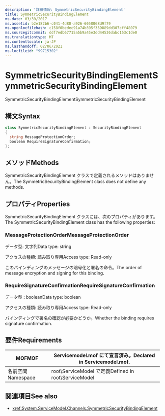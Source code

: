 ```yaml
---
description: '詳細情報: SymmetricSecurityBindingElement'
title: SymmetricSecurityBindingElement
ms.date: 03/30/2017
ms.assetid: b2e182b6-c041-4d80-a926-6058068d9f79
ms.openlocfilehash: c158f0bedec91a74b305f359889dd307cff48079
ms.sourcegitcommit: ddf7edb67715a5b9a45e3dd44536dabc153c1de0
ms.translationtype: MT
ms.contentlocale: ja-JP
ms.lasthandoff: 02/06/2021
ms.locfileid: "99715302"
---
```

# <a name="symmetricsecuritybindingelement"></a><span data-ttu-id="5b15b-103">SymmetricSecurityBindingElement</span><span class="sxs-lookup"><span data-stu-id="5b15b-103">SymmetricSecurityBindingElement</span></span>

<span data-ttu-id="5b15b-104">SymmetricSecurityBindingElement</span><span class="sxs-lookup"><span data-stu-id="5b15b-104">SymmetricSecurityBindingElement</span></span>  
  
## <a name="syntax"></a><span data-ttu-id="5b15b-105">構文</span><span class="sxs-lookup"><span data-stu-id="5b15b-105">Syntax</span></span>  
  
```csharp
class SymmetricSecurityBindingElement : SecurityBindingElement  
{  
  string MessageProtectionOrder;  
  boolean RequireSignatureConfirmation;  
};  
```  
  
## <a name="methods"></a><span data-ttu-id="5b15b-106">メソッド</span><span class="sxs-lookup"><span data-stu-id="5b15b-106">Methods</span></span>  

 <span data-ttu-id="5b15b-107">SymmetricSecurityBindingElement クラスで定義されるメソッドはありません。</span><span class="sxs-lookup"><span data-stu-id="5b15b-107">The SymmetricSecurityBindingElement class does not define any methods.</span></span>  
  
## <a name="properties"></a><span data-ttu-id="5b15b-108">プロパティ</span><span class="sxs-lookup"><span data-stu-id="5b15b-108">Properties</span></span>  

 <span data-ttu-id="5b15b-109">SymmetricSecurityBindingElement クラスには、次のプロパティがあります。</span><span class="sxs-lookup"><span data-stu-id="5b15b-109">The SymmetricSecurityBindingElement class has the following properties:</span></span>  
  
### <a name="messageprotectionorder"></a><span data-ttu-id="5b15b-110">MessageProtectionOrder</span><span class="sxs-lookup"><span data-stu-id="5b15b-110">MessageProtectionOrder</span></span>  

 <span data-ttu-id="5b15b-111">データ型: 文字列</span><span class="sxs-lookup"><span data-stu-id="5b15b-111">Data type: string</span></span>  
  
 <span data-ttu-id="5b15b-112">アクセスの種類: 読み取り専用</span><span class="sxs-lookup"><span data-stu-id="5b15b-112">Access type: Read-only</span></span>  
  
 <span data-ttu-id="5b15b-113">このバインディングのメッセージの暗号化と署名の命令。</span><span class="sxs-lookup"><span data-stu-id="5b15b-113">The order of message encryption and signing for this binding.</span></span>  
  
### <a name="requiresignatureconfirmation"></a><span data-ttu-id="5b15b-114">RequireSignatureConfirmation</span><span class="sxs-lookup"><span data-stu-id="5b15b-114">RequireSignatureConfirmation</span></span>  

 <span data-ttu-id="5b15b-115">データ型 : boolean</span><span class="sxs-lookup"><span data-stu-id="5b15b-115">Data type: boolean</span></span>  
  
 <span data-ttu-id="5b15b-116">アクセスの種類: 読み取り専用</span><span class="sxs-lookup"><span data-stu-id="5b15b-116">Access type: Read-only</span></span>  
  
 <span data-ttu-id="5b15b-117">バインディングで署名の確認が必要かどうか。</span><span class="sxs-lookup"><span data-stu-id="5b15b-117">Whether the binding requires signature confirmation.</span></span>  
  
## <a name="requirements"></a><span data-ttu-id="5b15b-118">要件</span><span class="sxs-lookup"><span data-stu-id="5b15b-118">Requirements</span></span>  
  
|<span data-ttu-id="5b15b-119">MOF</span><span class="sxs-lookup"><span data-stu-id="5b15b-119">MOF</span></span>|<span data-ttu-id="5b15b-120">Servicemodel.mof にて宣言済み。</span><span class="sxs-lookup"><span data-stu-id="5b15b-120">Declared in Servicemodel.mof.</span></span>|  
|---------|-----------------------------------|  
|<span data-ttu-id="5b15b-121">名前空間</span><span class="sxs-lookup"><span data-stu-id="5b15b-121">Namespace</span></span>|<span data-ttu-id="5b15b-122">root\ServiceModel で定義</span><span class="sxs-lookup"><span data-stu-id="5b15b-122">Defined in root\ServiceModel</span></span>|  
  
## <a name="see-also"></a><span data-ttu-id="5b15b-123">関連項目</span><span class="sxs-lookup"><span data-stu-id="5b15b-123">See also</span></span>

- <xref:System.ServiceModel.Channels.SymmetricSecurityBindingElement>
